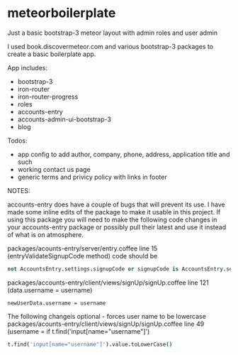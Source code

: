 meteorboilerplate
============

Just a basic bootstrap-3 meteor layout with admin roles and user admin

I used book.discovermeteor.com and various bootstrap-3 packages to create a basic boilerplate app.

App includes:

  * bootstrap-3
  * iron-router
  * iron-router-progress
  * roles
  * accounts-entry
  * accounts-admin-ui-bootstrap-3
  * blog

Todos:

  * <in progress> app config to add author, company, phone, address, application title and such
  * working contact us page
  * generic terms and privicy policy with links in footer

NOTES:

accounts-entry does have a couple of bugs that will prevent its use. I have made some inline edits of the package to make it usable in this project. If using this package you will need to make the following code changes in your accounts-entry package or possibly pull their latest and use it instead of what is on atmosphere.

packages/acounts-entry/server/entry.coffee line 15 (entryValidateSignupCode method) code should be
```coffee
not AccountsEntry.settings.signupCode or signupCode is AccountsEntry.settings.signupCode 
```

packages/accounts-entry/client/views/signUp/signUp.coffee line 121 (data.username = username)
```
newUserData.username = username
```

The following changeis optional - forces user name to be lowercase
packages/acounts-entry/client/views/signUp/signUp.coffee line 49 (username = if t.find('input[name="username"]')
```coffee
t.find('input[name="username"]').value.toLowerCase()
```
